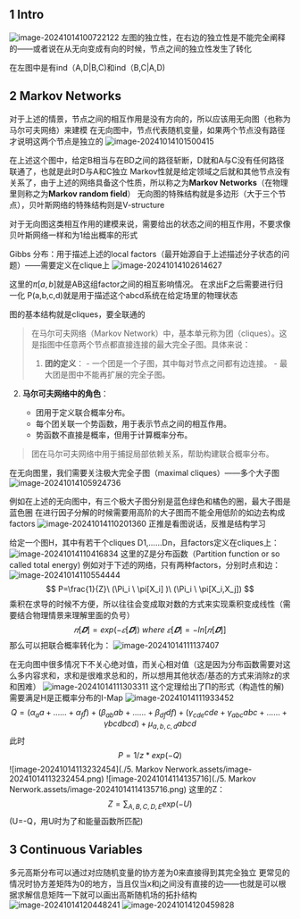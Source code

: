 ## 1 Intro

![image-20241014100722122](./2024-10-14-PGM_5_Markov_Nerwork.assets/image-20241014100722122.png)
左图的独立性，在右边的独立性是不能完全阐释的——或者说在从无向变成有向的时候，节点之间的独立性发生了转化

在左图中是有ind（A,D|B,C)和ind（B,C|A,D)

## 2 Markov Networks

对于上述的情景，节点之间的相互作用是没有方向的，所以应该用无向图（也称为马尔可夫网络）来建模
在无向图中，节点代表随机变量，如果两个节点没有路径才说明这两个节点是独立的
![image-20241014101500415](./2024-10-14-PGM_5_Markov_Nerwork.assets/image-20241014101500415.png)

在上述这个图中，给定B相当与在BD之间的路径斩断，D就和A与C没有任何路径联通了，也就是此时D与A和C独立
Markov性就是给定领域之后就和其他节点没有关系了，由于上述的网络具备这个性质，所以称之为**Markov Networks**（在物理里则称之为**Markov random field**）
无向图的特殊结构就是多边形（大于三个节点），贝叶斯网络的特殊结构则是V-structure

对于无向图这类相互作用的建模来说，需要给出的状态之间的相互作用，不要求像贝叶斯网络一样和为1给出概率的形式

Gibbs 分布：用于描述上述的local factors（最开始源自于上述描述分子状态的问题）——需要定义在clique上
![image-20241014102614627](./2024-10-14-PGM_5_Markov_Nerwork.assets/image-20241014102614627.png)

这里的$\pi[a,b]$就是AB这组factor之间的相互影响情况。
在求出F之后需要进行归一化
P(a,b,c,d)就是用于描述这个abcd系统在给定场里的物理状态

图的基本结构就是cliques，要全联通的

> 在马尔可夫网络（Markov Network）中，基本单元称为团（cliques）。这是指图中任意两个节点都直接连接的最大完全子图。具体来说：
> 1. **团的定义**：
    - 一个团是一个子图，其中每对节点之间都有边连接。
    - 最大团是图中不能再扩展的完全子图。
 2. **马尔可夫网络中的角色**：
    
    - 团用于定义联合概率分布。
    - 每个团关联一个势函数，用于表示节点之间的相互作用。
    - 势函数不直接是概率，但用于计算概率分布。
>团在马尔可夫网络中用于捕捉局部依赖关系，帮助构建联合概率分布。

在无向图里，我们需要关注极大完全子图（maximal cliques）——多个大子图
![image-20241014105924736](./2024-10-14-PGM_5_Markov_Nerwork.assets/image-20241014105924736.png)

例如在上述的无向图中，有三个极大子图分别是蓝色绿色和橘色的圈，最大子图是蓝色圈
在进行因子分解的时候需要用高阶的大子图而不能全用低阶的如边去构成factors
![image-20241014110201360](./2024-10-14-PGM_5_Markov_Nerwork.assets/image-20241014110201360.png)
正推是看图说话，反推是结构学习

给定一个图H，其中有若干个cliques D1,……Dn，且factors定义在cliques上：
![image-20241014110416834](./2024-10-14-PGM_5_Markov_Nerwork.assets/image-20241014110416834.png)
这里的Z是分布函数（Partition function or so called total energy)
例如对于下述的网络，只有两种factors，分别时点和边：
![image-20241014110554444](./2024-10-14-PGM_5_Markov_Nerwork.assets/image-20241014110554444.png)
$$
P=\frac{1}{Z}\ (\Pi_i \ \pi[X_i] )\ (\Pi_i \ \pi[X_i,X_j])
$$
乘积在求导的时候不方便，所以往往会变成取对数的方式来实现乘积变成线性（需要结合物理情景来理解里面的负号）
$$
𝜋[𝑫] = exp( −𝜀[𝑫])\ where \ 𝜀[𝑫] = −ln[𝜋[𝑫]]
$$
那么可以把联合概率转化为：
![image-20241014111137407](./2024-10-14-PGM_5_Markov_Nerwork.assets/image-20241014111137407.png)

在无向图中很多情况下不关心绝对值，而关心相对值（这是因为分布函数需要对这么多内容求和，求和是很难求总和的，所以想用其他状态/基态的方式来消除z的求和困难）
![image-20241014111303311](./2024-10-14-PGM_5_Markov_Nerwork.assets/image-20241014111303311.png)
这个定理给出了Π的形式（构造性的解)
需要满足H是正概率分布的I-Map
![image-20241014111933452](./2024-10-14-PGM_5_Markov_Nerwork.assets/image-20241014111933452.png)
$$
Q=(α_a a+……+\alpha_ff)+(\beta_{ab}ab+……+\beta_{df}df)
+(\gamma_{cde}cde+\gamma_{abc}abc+……+\gamma{bcd}bcd)
+\mu_{a,b,c,d}abcd
$$
此时$$P=1/z*exp(-Q)$$
![image-20241014113232454](./5. Markov Nerwork.assets/image-20241014113232454.png)
![image-20241014114135716](./5. Markov Nerwork.assets/image-20241014114135716.png)
这里的Z：
$$
Z=\sum_{A,B,C,D,E}exp(-U)
$$
(U=-Q，用U时为了和能量函数所匹配)

## 3 Continuous Variables

多元高斯分布可以通过对应随机变量的协方差为0来直接得到其完全独立
更常见的情况时协方差矩阵为0的地方，当且仅当x和j之间没有直接的边——也就是可以根据求解信息矩阵一下就可以画出高斯随机场的拓扑结构
![image-20241014120448241](./2024-10-14-PGM_5_Markov_Nerwork.assets/image-20241014120448241.png)
![image-20241014120459828](./2024-10-14-PGM_5_Markov_Nerwork.assets/image-20241014120459828.png)

